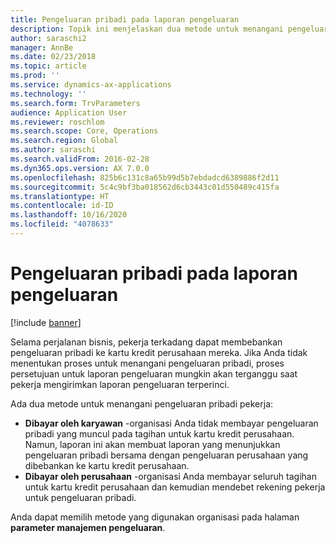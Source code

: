 ```yaml
---
title: Pengeluaran pribadi pada laporan pengeluaran
description: Topik ini menjelaskan dua metode untuk menangani pengeluaran pribadi pekerja di Microsoft Dynamics 365 Finance.
author: saraschi2
manager: AnnBe
ms.date: 02/23/2018
ms.topic: article
ms.prod: ''
ms.service: dynamics-ax-applications
ms.technology: ''
ms.search.form: TrvParameters
audience: Application User
ms.reviewer: roschlom
ms.search.scope: Core, Operations
ms.search.region: Global
ms.author: saraschi
ms.search.validFrom: 2016-02-28
ms.dyn365.ops.version: AX 7.0.0
ms.openlocfilehash: 825b6c131c8a65b99d5b7ebdadcd6389886f2d11
ms.sourcegitcommit: 5c4c9bf3ba018562d6cb3443c01d550489c415fa
ms.translationtype: HT
ms.contentlocale: id-ID
ms.lasthandoff: 10/16/2020
ms.locfileid: "4078633"
---
```

# <a name="personal-expenses-on-an-expense-report"></a>Pengeluaran pribadi pada laporan pengeluaran

[!include [banner](../includes/banner.md)]

Selama perjalanan bisnis, pekerja terkadang dapat membebankan pengeluaran pribadi ke kartu kredit perusahaan mereka. Jika Anda tidak menentukan proses untuk menangani pengeluaran pribadi, proses persetujuan untuk laporan pengeluaran mungkin akan terganggu saat pekerja mengirimkan laporan pengeluaran terperinci. 

Ada dua metode untuk menangani pengeluaran pribadi pekerja:

- **Dibayar oleh karyawan** -organisasi Anda tidak membayar pengeluaran pribadi yang muncul pada tagihan untuk kartu kredit perusahaan. Namun, laporan ini akan membuat laporan yang menunjukkan pengeluaran pribadi bersama dengan pengeluaran perusahaan yang dibebankan ke kartu kredit perusahaan.
- **Dibayar oleh perusahaan** -organisasi Anda membayar seluruh tagihan untuk kartu kredit perusahaan dan kemudian mendebet rekening pekerja untuk pengeluaran pribadi.

Anda dapat memilih metode yang digunakan organisasi pada halaman **parameter manajemen pengeluaran**.

